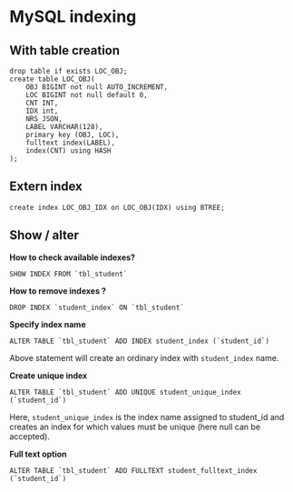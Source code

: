 # MySQL indexing

## With table creation
```mysql
drop table if exists LOC_OBJ;
create table LOC_OBJ(
    OBJ BIGINT not null AUTO_INCREMENT,
    LOC BIGINT not null default 0,
    CNT INT,
    IDX int,
    NRS JSON,
    LABEL VARCHAR(128),
    primary key (OBJ, LOC),
    fulltext index(LABEL),
    index(CNT) using HASH
);
```

## Extern index
```mysql
create index LOC_OBJ_IDX on LOC_OBJ(IDX) using BTREE;
```

## Show / alter
**How to check available indexes?**

```mysql
SHOW INDEX FROM `tbl_student`
```

**How to remove indexes ?**

```mysql
DROP INDEX `student_index` ON `tbl_student`
```

**Specify index name**

```mysql
ALTER TABLE `tbl_student` ADD INDEX student_index (`student_id`)
```

Above statement will create an ordinary index with `student_index` name.

**Create unique index**

```mysql
ALTER TABLE `tbl_student` ADD UNIQUE student_unique_index (`student_id`)
```

Here, `student_unique_index` is the index name assigned to student_id and creates an index for which values must be unique (here null can be accepted).

**Full text option**

```mysql
ALTER TABLE `tbl_student` ADD FULLTEXT student_fulltext_index (`student_id`)
```

